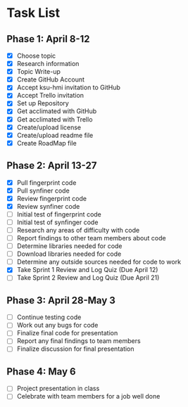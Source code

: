 # Task List

  ## Phase 1: April 8-12
  - [x] Choose topic
  - [x] Research information
  - [x] Topic Write-up
  - [x] Create GitHub Account
  - [x] Accept ksu-hmi invitation to GitHub
  - [x] Accept Trello invitation
  - [x] Set up Repository
  - [x] Get acclimated with GitHub
  - [x] Get acclimated with Trello
  - [x] Create/upload license
  - [x] Create/upload readme file
  - [x] Create RoadMap file

  ## Phase 2: April 13-27
  - [x] Pull fingerprint code
  - [x] Pull synfiner code
  - [x] Review fingerprint code
  - [x] Review synfiner code
  - [ ] Initial test of fingerprint code
  - [ ] Initial test of synfinger code
  - [ ] Research any areas of difficulty with code
  - [ ] Report findings to other team members about code
  - [ ] Determine libraries needed for code 
  - [ ] Download libraries needed for code
  - [ ] Determine any outside sources needed for code to work
  - [x] Take Sprint 1 Review and Log Quiz (Due April 12)
  - [ ] Take Sprint 2 Review and Log Quiz (Due April 21)
  
  ## Phase 3: April 28-May 3
  - [ ] Continue testing code
  - [ ] Work out any bugs for code
  - [ ] Finalize final code for presentation
  - [ ] Report any final findings to team members
  - [ ] Finalize discussion for final presentation

  ## Phase 4: May 6
  - [ ] Project presentation in class
  - [ ] Celebrate with team members for a job well done
